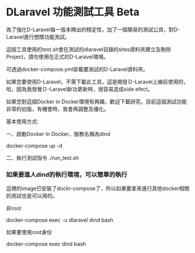 # DLaravel 功能測試工具 Beta

為了強化D-Laravel每一版本釋出的穩定性，加了一個簡易的測試公具，對D-Laravel進行想關功能測試。

這個工具使用的test.sh會在測試的dlaravel目錄的sites資料夾建立及刪除Project，請勿使用在正式的D-Laravel環境。

可透過docker-compose.yml掛載要測試的D-Laravel資料夾。

如果您要使用D-Laravel，不需下載此工具，這是開發Ｄ-Laravel上線前使用的，哈，因為我發覺Ｄ-Laravel新功更新時，很容易造成side efect。

如果您對這個Docker in Docker環境有興趣，歡迎下載研究，目前這個測試功能非常的初版，有機會時，我會再調整及優化。

基本使用方式:

一、啟動Docker In Docker，服務名稱為dind

docker-compose up -d

二、執行測試指令
./run_test.sh


### 如果要進人dind的執行環境，可以簡單的執行

這裡的image已安裝了dockr-compose了，所以如果要拿來進行其他docker相關的測試也是可以用的。

非root

docker-compose exec -u dlaravel dind bash

如果要使用root身份

docker-compose exec dind bash

